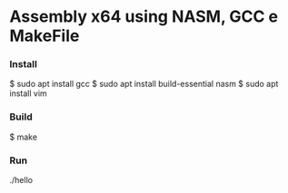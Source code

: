 # Assembly x64 using NASM, GCC e MakeFile

### Install
$ sudo apt install gcc
$ sudo apt install build-essential nasm
$ sudo apt install vim

### Build
$ make

### Run 
./hello